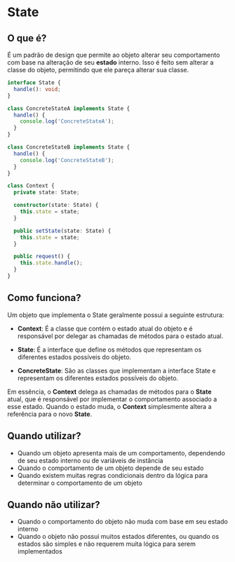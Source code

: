 # State

## O que é?

É um padrão de design que permite ao objeto alterar seu comportamento com base na alteração de seu **estado** interno. Isso é feito sem alterar a classe do objeto, permitindo que ele pareça alterar sua classe.

```typescript
interface State {
  handle(): void;
}

class ConcreteStateA implements State {
  handle() {
    console.log('ConcreteStateA');
  }
}

class ConcreteStateB implements State {
  handle() {
    console.log('ConcreteStateB');
  }
}

class Context {
  private state: State;

  constructor(state: State) {
    this.state = state;
  }

  public setState(state: State) {
    this.state = state;
  }

  public request() {
    this.state.handle();
  }
}
```

## Como funciona?

Um objeto que implementa o State geralmente possui a seguinte estrutura:

- **Context**: É a classe que contém o estado atual do objeto e é responsável por delegar as chamadas de métodos para o estado atual.

- **State**: É a interface que define os métodos que representam os diferentes estados possíveis do objeto.

- **ConcreteState**: São as classes que implementam a interface State e representam os diferentes estados possíveis do objeto.

Em essência, o **Context** delega as chamadas de métodos para o **State** atual, que é responsável por implementar o comportamento associado a esse estado. Quando o estado muda, o **Context** simplesmente altera a referência para o novo **State**.

## Quando utilizar?

- Quando um objeto apresenta mais de um comportamento, dependendo de seu estado interno ou de variáveis de instância
- Quando o comportamento de um objeto depende de seu estado
- Quando existem muitas regras condicionais dentro da lógica para determinar o comportamento de um objeto

## Quando não utilizar?

- Quando o comportamento do objeto não muda com base em seu estado interno
- Quando o objeto não possui muitos estados diferentes, ou quando os estados são simples e não requerem muita lógica para serem implementados
